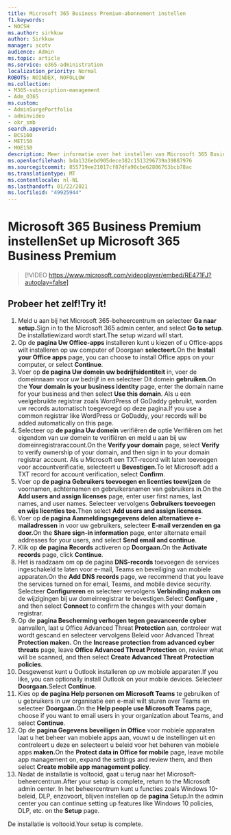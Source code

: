 ```yaml
---
title: Microsoft 365 Business Premium-abonnement instellen
f1.keywords:
- NOCSH
ms.author: sirkkuw
author: Sirkkuw
manager: scotv
audience: Admin
ms.topic: article
ms.service: o365-administration
localization_priority: Normal
ROBOTS: NOINDEX, NOFOLLOW
ms.collection:
- M365-subscription-management
- Adm_O365
ms.custom:
- AdminSurgePortfolio
- adminvideo
- okr_smb
search.appverid:
- BCS160
- MET150
- MOE150
description: Meer informatie over het instellen van Microsoft 365 Business Premium.
ms.openlocfilehash: bda1326ebd905dece382c1513296739a39887976
ms.sourcegitcommit: 855719ee21017cf87dfa98cbe62806763bcb78ac
ms.translationtype: MT
ms.contentlocale: nl-NL
ms.lasthandoff: 01/22/2021
ms.locfileid: "49925944"
---
```

# <a name="set-up-microsoft-365-business-premium"></a><span data-ttu-id="1a49a-103">Microsoft 365 Business Premium instellen</span><span class="sxs-lookup"><span data-stu-id="1a49a-103">Set up Microsoft 365 Business Premium</span></span>

> [!VIDEO https://www.microsoft.com/videoplayer/embed/RE471FJ?autoplay=false]

## <a name="try-it"></a><span data-ttu-id="1a49a-104">Probeer het zelf!</span><span class="sxs-lookup"><span data-stu-id="1a49a-104">Try it!</span></span>

1. <span data-ttu-id="1a49a-105">Meld u aan bij het Microsoft 365-beheercentrum en selecteer **Ga naar setup.**</span><span class="sxs-lookup"><span data-stu-id="1a49a-105">Sign in to the Microsoft 365 admin center, and select  **Go to setup**.</span></span> <span data-ttu-id="1a49a-106">De installatiewizard wordt start.</span><span class="sxs-lookup"><span data-stu-id="1a49a-106">The setup wizard will start.</span></span>
2.  <span data-ttu-id="1a49a-107">Op de **pagina Uw Office-apps** installeren kunt u kiezen of u Office-apps wilt installeren op uw computer of Doorgaan **selecteert.**</span><span class="sxs-lookup"><span data-stu-id="1a49a-107">On the  **Install your Office apps**  page, you can choose to install Office apps on your computer, or select  **Continue**.</span></span>
3.  <span data-ttu-id="1a49a-108">Voer op **de pagina Uw domein uw bedrijfsidentiteit** in, voer de domeinnaam voor uw bedrijf in en selecteer Dit domein **gebruiken.**</span><span class="sxs-lookup"><span data-stu-id="1a49a-108">On the  **Your domain is your business identity**  page, enter the domain name for your business and then select  **Use this domain**.</span></span> <span data-ttu-id="1a49a-109">Als u een veelgebruikte registrar zoals WordPress of GoDaddy gebruikt, worden uw records automatisch toegevoegd op deze pagina.</span><span class="sxs-lookup"><span data-stu-id="1a49a-109">If you use a common registrar like WordPress or GoDaddy, your records will be added automatically on this page.</span></span>
4. <span data-ttu-id="1a49a-110">Selecteer op  **de pagina Uw domein**  verifiëren  **de** optie Verifiëren om het eigendom van uw domein te verifiëren en meld u aan bij uw domeinregistraraccount.</span><span class="sxs-lookup"><span data-stu-id="1a49a-110">On the  **Verify your domain**  page, select  **Verify** to verify ownership of your domain, and then sign in to your domain registrar account.</span></span> <span data-ttu-id="1a49a-111">Als u Microsoft een TXT-record wilt laten toevoegen voor accountverificatie, selecteert u **Bevestigen.**</span><span class="sxs-lookup"><span data-stu-id="1a49a-111">To let Microsoft add a TXT record for account verification, select  **Confirm**.</span></span>
5. <span data-ttu-id="1a49a-112">Voer op  **de pagina Gebruikers toevoegen en licenties toewijzen**  de voornamen, achternamen en gebruikersnamen van gebruikers in.</span><span class="sxs-lookup"><span data-stu-id="1a49a-112">On the  **Add users and assign licenses**  page, enter user first names, last names, and user names.</span></span> <span data-ttu-id="1a49a-113">Selecteer vervolgens **Gebruikers toevoegen en wijs licenties toe.**</span><span class="sxs-lookup"><span data-stu-id="1a49a-113">Then select  **Add users and assign licenses**.</span></span>
6. <span data-ttu-id="1a49a-114">Voer op **de pagina Aanmeldingsgegevens delen alternatieve e-mailadressen** in voor uw gebruikers, selecteer **E-mail verzenden en ga door.**</span><span class="sxs-lookup"><span data-stu-id="1a49a-114">On the  **Share sign-in information**  page, enter alternate email addresses for your users, and select  **Send email and continue**.</span></span>
7.  <span data-ttu-id="1a49a-115">Klik op **de pagina Records** activeren op **Doorgaan.**</span><span class="sxs-lookup"><span data-stu-id="1a49a-115">On the  **Activate records**  page, click  **Continue**.</span></span>
8.  <span data-ttu-id="1a49a-116">Het is raadzaam om op de pagina  **DNS-records**  toevoegen de services ingeschakeld te laten voor e-mail, Teams en beveiliging van mobiele apparaten.</span><span class="sxs-lookup"><span data-stu-id="1a49a-116">On the  **Add DNS records**  page, we recommend that you leave the services turned on for email, Teams, and mobile device security.</span></span> <span data-ttu-id="1a49a-117">Selecteer  **Configureren** en selecteer vervolgens  **Verbinding maken om** de wijzigingen bij uw domeinregistrar te bevestigen.</span><span class="sxs-lookup"><span data-stu-id="1a49a-117">Select  **Configure** , and then select  **Connect** to confirm the changes with your domain registrar.</span></span>
9.  <span data-ttu-id="1a49a-118">Op de **pagina Bescherming verhogen tegen geavanceerde cyber** aanvallen, laat u Office Advanced Threat **Protection** aan, controleer wat wordt gescand en selecteer vervolgens Beleid voor Advanced Threat **Protection maken.**   </span><span class="sxs-lookup"><span data-stu-id="1a49a-118">On the  **Increase protection from advanced cyber threats**  page, leave  **Office Advanced Threat Protection**  on, review what will be scanned, and then select  **Create Advanced Threat Protection**   **policies**.</span></span>
10.  <span data-ttu-id="1a49a-119">Desgewenst kunt u Outlook installeren op uw mobiele apparaten.</span><span class="sxs-lookup"><span data-stu-id="1a49a-119">If you like, you can optionally install Outlook on your mobile devices.</span></span> <span data-ttu-id="1a49a-120">Selecteer **Doorgaan.**</span><span class="sxs-lookup"><span data-stu-id="1a49a-120">Select  **Continue**.</span></span>
11. <span data-ttu-id="1a49a-121">Kies op **de pagina Help personen om Microsoft Teams** te gebruiken of u gebruikers in uw organisatie een e-mail wilt sturen over Teams en selecteer **Doorgaan.**</span><span class="sxs-lookup"><span data-stu-id="1a49a-121">On the  **Help people use Microsoft Teams**  page, choose if you want to email users in your organization about Teams, and select  **Continue**.</span></span>
12. <span data-ttu-id="1a49a-122">Op de **pagina Gegevens beveiligen in Office** voor mobiele apparaten laat u het beheer van mobiele apps aan, vouwt u de instellingen uit en controleert u deze en selecteert u beleid voor het beheren van mobiele apps **maken.**</span><span class="sxs-lookup"><span data-stu-id="1a49a-122">On the  **Protect data in Office for mobile**  page, leave mobile app management on, expand the settings and review them, and then select  **Create mobile app management policy**.</span></span>
13. <span data-ttu-id="1a49a-123">Nadat de installatie is voltooid, gaat u terug naar het Microsoft-beheercentrum.</span><span class="sxs-lookup"><span data-stu-id="1a49a-123">After your setup is complete, return to the Microsoft admin center.</span></span> <span data-ttu-id="1a49a-124">In het beheercentrum kunt u functies zoals Windows 10-beleid, DLP, enzovoort, blijven instellen op de  **pagina**  Setup.</span><span class="sxs-lookup"><span data-stu-id="1a49a-124">In the admin center you can continue setting up features like Windows 10 policies, DLP, etc. on the  **Setup**  page.</span></span>

<span data-ttu-id="1a49a-125">De installatie is voltooid.</span><span class="sxs-lookup"><span data-stu-id="1a49a-125">Your setup is complete.</span></span>